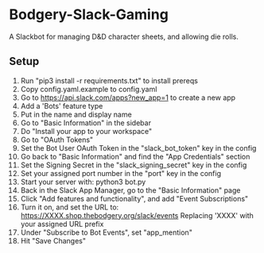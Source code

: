 # Bodgery-Slack-Gaming
A Slackbot for managing D&D character sheets, and allowing die rolls.

## Setup

1. Run "pip3 install -r requirements.txt" to install prereqs
2. Copy config.yaml.example to config.yaml
2. Go to https://api.slack.com/apps?new_app=1 to create a new app
3. Add a 'Bots' feature type
4. Put in the name and display name
5. Go to "Basic Information" in the sidebar
6. Do "Install your app to your workspace"
7. Go to "OAuth Tokens"
8. Set the Bot User OAuth Token in the "slack_bot_token" key in the config
7. Go back to "Basic Information" and find the "App Credentials" section
9. Set the Signing Secret in the "slack_signing_secret" key in the config
10. Set your assigned port number in the "port" key in the config
11. Start your server with:
    python3 bot.py
12. Back in the Slack App Manager, go to the "Basic Information" page
13. Click "Add features and functionality", and add "Event Subscriptions"
14. Turn it on, and set the URL to:
    https://XXXX.shop.thebodgery.org/slack/events
    Replacing 'XXXX' with your assigned URL prefix
15. Under "Subscribe to Bot Events", set "app_mention"
16. Hit "Save Changes"
